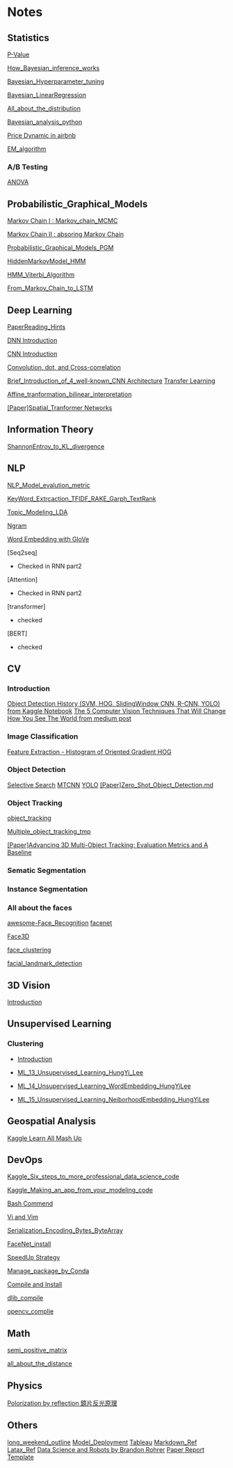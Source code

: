 # Notes

## Statistics
[P-Value](Pvalue.md)

[How_Bayesian_inference_works](How_Bayesian_inference_works.md)

[Bayesian_Hyperparameter_tuning](Bayesian_Hyperparameter_tuning.md)

[Bayesian_LinearRegression](Bayesian_LinearRegression.md)

[All_about_the_distribution](All_about_the_distribution.md)

[Bayesian_analysis_python](https://github.com/YLTsai0609/bayesian_analysis_python)

[Price Dynamic in airbnb](Price_Dynamic_in_airbnb.md)

[EM_algorithm](EM_algorithm.md)

### A/B Testing
[ANOVA](ANOVA.md)

## Probabilistic_Graphical_Models

[Markov Chain I : Markov_chain_MCMC](Markov_chain_MCMC.md)

[Markov Chain II : absoring Markov Chain](Markov_chain_II.md)

[Probabilistic_Graphical_Models_PGM](Probabilistic_Graphical_Models_PGM.md)

[HiddenMarkovModel_HMM](HiddenMarkovModel_HMM.md)

[HMM_Viterbi_Algorithm](HMM_Viterbi_Algorithm.md)

[From_Markov_Chain_to_LSTM](From_Markov_Chain_to_LSTM.md)

## Deep Learning
[PaperReading_Hints](PaperReading_Hints.md)

[DNN Introduction](https://github.com/YLTsai0609/HandOn_ML/blob/master/tensorflow_1_8_0/DNN_Intro.md)

[CNN Introduction](https://github.com/YLTsai0609/HandOn_ML/blob/master/tensorflow_1_8_0/CNN_intro.md)

[Convolution, dot, and Cross-correlation](Convolution_dot_and_Cross-correlation.md)

[Brief_Introduction_of_4_well-known_CNN Architecture](Brief_Introduction_of_4_well-known_CNN_Architecture.md)
[Transfer Learning](transfer_learning.md)

[Affine_tranformation_bilinear_interpretation](Affine_tranformation_bilinear_interpretation.md)

[[Paper]Spatial_Tranformer Networks]([Paper]Spatial_Tranformer_Networks.md)



## Information Theory
[ShannonEntroy_to_KL_divergence](ShannonEntroy_to_KL_divergence.md)

## NLP
[NLP_Model_evalution_metric](NLP_Model_evaluation_metrics.md)

[KeyWord_Extrcaction_TFIDF_RAKE_Garph_TextRank](KeyWord_Extrcaction_TFIDF_RAKE_Garph_TextRank.md)

[Topic_Modeling_LDA](Topic_Modeling_LDA.md)

[Ngram](ngram.md)

[Word Embedding with GloVe](GloVe_word_embedding.md)

[Seq2seq]
* Checked in RNN part2

[Attention]
* Checked in RNN part2

[transformer]
* checked

[BERT]
* checked

## CV

### Introduction

[Object Detection History (SVM, HOG, SlidingWindow CNN, R-CNN, YOLO) from Kaggle Notebook]([Kaggle]object_detection_histroy.md)
[The 5 Computer Vision Techniques That Will Change How You See The World from medium post](Five_CV_Techniques.md)

### Image Classification
[Feature Extraction - Histogram of Oriented Gradient HOG](Histogram_of_Oriented_Gradient.md)
### Object Detection
[Selective Search](Selective_Search.md)
[MTCNN](MTCNN.md)
[YOLO](YOLO.md)
[[Paper]Zero_Shot_Object_Detection.md]([Paper]Zero_Shot_Object_Detection.md)
### Object Tracking
[object_tracking](Image_tracking.md)

[Multiple_object_tracking_tmp](Multiple_object_tracking_tmp.md)

[[Paper]Advancing 3D Multi-Object Tracking: Evaluation Metrics and A Baseline](3D_object_tracking_SORT.md)
### Sematic Segmentation
### Instance Segmentation

### All about the faces
[awesome-Face_Recognition](https://github.com/ChanChiChoi/awesome-Face_Recognition?fbclid=IwAR0tTuucePwOD_b4FWyF7CS1xbXqQuM2o4pz0X1R4NW1FvwWs9f5Y1uB7To#face-clustering)
[facenet](facenet.md)

[Face3D](Face3D.md)

[face_clustering](face_cluster.md)

[facial_landmark_detection](facial_landmark_detection.md)

## 3D Vision
[Introduction](3D_Vision.md)
## Unsupervised Learning
### Clustering
* [Introduction](clustering_introduction.md)
* [ML_13_Unsupervised_Learning_HungYi_Lee](ML_13_Unsupervised_Learning_HungYi_Lee.md)

* [ML_14_Unsupervised_Learning_WordEmbedding_HungYiLee](ML_14_Unsupervised_Learning_WordEmbedding_HungYiLee.md)
* [ML_15_Unsupervised_Learning_NeiborhoodEmbedding_HungYiLee](ML_15_Unsupervised_Learning_NeiborhoodEmbedding_HungYiLee.md)

## Geospatial Analysis
[Kaggle Learn All Mash Up](https://github.com/YLTsai0609/Geospatial_Analysis.git)

## DevOps
[Kaggle_Six_steps_to_more_professional_data_science_code]([Kaggle]Six_steps_to_more_professional_data_science_code.md)

[Kaggle_Making_an_app_from_your_modeling_code]([Kaggle]Making_an_app_from_your_modeling_code.md)

[Bash Commend](bash.md)

[Vi and Vim](Vi_Editer.md)

[Serialization_Encoding_Bytes_ByteArray](Serialization_Encoding_Bytes_ByteArray.md)

[FaceNet_install](FaceNet_install.md)

[SpeedUp Strategy](SpeedUp_Strategy.md)

[Manage_package_by_Conda](Manage_package_by_Conda.md)

[Compile and Install](compile_install.md)

[dlib_compile](dlib_compile.md)

[opencv_complie](opencv_compile.md)

## Math
[semi_positive_matrix](semi_positive_matrix.md)

[all_about_the_distance](all_about_the_distance.md)
## Physics
[Polorization by reflection 鏡片反光原理](Polorization_by_Reflection.md)

## Others

[long_weekend_outline](long_weekend_outline.md)
[Model_Deployment](Model_Deployment.md)
[Tableau](Tableau.md)
[Markdown_Ref]((markdown_Ref.md))
[Latax_Ref](Latax_Ref.md)
[Data Science and Robots by Brandon Rohrer](https://brohrer.mcknote.com/zh-Hant/)
[Paper Report Template](demo/jupyter%20ptt.py)




